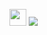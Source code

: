 <a href="https://mcpedl.com" target="_blank"><img src="https://encrypted-tbn0.gstatic.com/images?q=tbn:ANd9GcTTQVsYYtGSZEFKeqJUT9fSNxZreVkRNN0WEIX0onoIBM5K72Qgy7a49j-s9mayj6VH&usqp=CAU" width="30px" height="30px"/></a>
<a><img src="https://img.shields.io/badge/leegm0759@gmail.com-EA4335?style=flat-square&logo=Gmail&logoColor=white"/></a>
